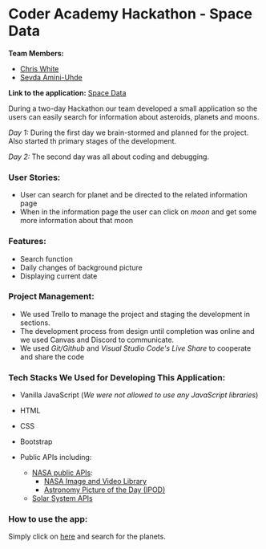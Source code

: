# Coder Academy Hackathon - Space Data

**Team Members:**

* [Chris White](https://github.com/ChrisWhite12)
* [Sevda Amini-Uhde](https://github.com/Sevicode)

**Link to the application:** [Space Data](https://chriswhite12.github.io/CA_hackathon_space/)

During a two-day Hackathon our team developed a small application so the users can easily search for information about asteroids, planets and moons. 

*Day 1:* During the first day we brain-stormed and planned for the project. Also started th primary stages of the development.

*Day 2:* The second day was all about coding and debugging. 

### User Stories:
* User can search for planet and be directed to the related information page
* When in the information page the user can click on *moon* and get some more information about that moon 

### Features:
* Search function
* Daily changes of background picture 
* Displaying current date 

### Project Management:

* We used Trello to manage the project and staging the development in sections.
* The development process from design until completion was online and we used Canvas and Discord to communicate.
* We used *Git/Github* and *Visual Studio Code's Live Share* to cooperate and share the code 

### Tech Stacks We Used for Developing This Application:

* Vanilla JavaScript (*We were not allowed to use any JavaScript libraries*)
* HTML
* CSS
* Bootstrap 
* Public APIs including:

    * [NASA public APIs](https://api.nasa.gov/):
        * [NASA Image and Video Library](https://images.nasa.gov/)
        * [Astronomy Picture of the Day (IPOD)](https://apod.nasa.gov/apod/astropix.html)
    * [Solar System APIs](https://api.le-systeme-solaire.net/en/)

### How to use the app:
Simply click on [here](https://chriswhite12.github.io/CA_hackathon_space/) and search for the planets.






